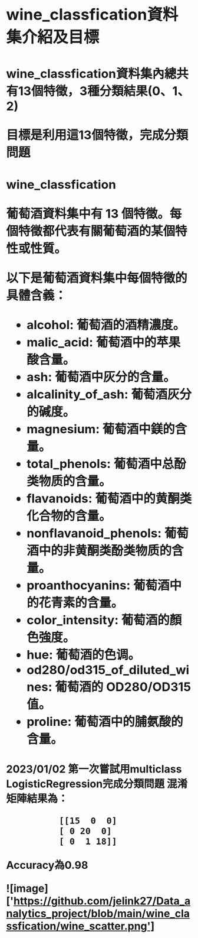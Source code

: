 <h1><wine_classfication葡萄酒分類資料集>  
<h2>wine_classfication資料集介紹及目標  
<h3>wine_classfication資料集內總共有13個特徵，3種分類結果(0、1、2) 
 
目標是利用這13個特徵，完成分類問題  
 
<h3>wine_classfication
  
葡萄酒資料集中有 13 個特徵。每個特徵都代表有關葡萄酒的某個特性或性質。

以下是葡萄酒資料集中每個特徵的具體含義：

* alcohol: 葡萄酒的酒精濃度。
* malic_acid: 葡萄酒中的苹果酸含量。
* ash: 葡萄酒中灰分的含量。
* alcalinity_of_ash: 葡萄酒灰分的碱度。
* magnesium: 葡萄酒中鎂的含量。
* total_phenols: 葡萄酒中总酚类物质的含量。
* flavanoids: 葡萄酒中的黄酮类化合物的含量。
* nonflavanoid_phenols: 葡萄酒中的非黄酮类酚类物质的含量。
* proanthocyanins: 葡萄酒中的花青素的含量。
* color_intensity: 葡萄酒的顏色強度。
* hue: 葡萄酒的色调。
* od280/od315_of_diluted_wines: 葡萄酒的 OD280/OD315 值。
* proline: 葡萄酒中的脯氨酸的含量。

 
<h4>2023/01/02 第一次嘗試用multiclass LogisticRegression完成分類問題  
混淆矩陣結果為：
 
              [[15  0  0]  
              [ 0 20  0]  
              [ 0  1 18]]  
 Accuracy為0.98  

![image]['https://github.com/jelink27/Data_analytics_project/blob/main/wine_classfication/wine_scatter.png']
